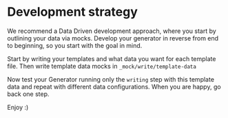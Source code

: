 # Development strategy

We recommend a Data Driven development approach, where you start by outlining your data via mocks. Develop your generator in reverse from end to beginning, so you start with the goal in mind.

Start by writing your templates and what data you want for each template file. Then write template data mocks in `_mock/write/template-data`

Now test your Generator running only the `writing` step with this template data and repeat with different data configurations. When you are happy, go back one step.

Enjoy :)
